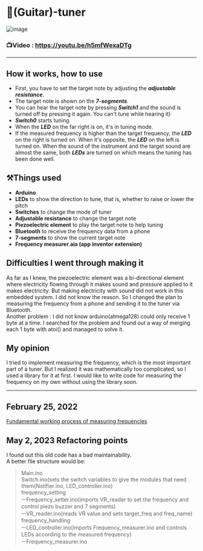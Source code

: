 # 🎹(Guitar)-tuner
![image](https://github.com/vacu9708/Guitar-tuner/assets/67142421/af334336-35db-4c46-88f3-4deb13d77ba0)

### 📺Video : https://youtu.be/h5mfWexaDTg
---
## How it works, how to use
* First, you have to set the target note by adjusting the ***adjustable resistance***.
* The target note is shown on the ***7-segments***.
* You can hear the target note by pressing ***Switch1*** and the sound is turned off by pressing it again. You can't tune while hearing it)
* ***Switch0*** starts tuning
* When the ***LED*** on the far right is on, it's in tuning mode.
* If the measured frequency is higher than the target frequency, the ***LED*** on the right is turned on. When it's opposite, the ***LED*** on the left is turned on. When the sound of the instrument and the target sound are almost the same, both ***LEDs*** are turned on which means the tuning has been done well.

## ⚒️Things used
* **Arduino**
* **LEDs** to show the direction to tune, that is, whether to raise or lower the pitch
* **Switches** to change the mode of tuner
* **Adjustable resistance** to change the target note
* **Piezoelectric element** to play the target note to help tuning
* **Bluetooth** to receive the frequency data from a phone
* **7-segments** to show the current target note
* **Frequency measurer.aia (app inventor extension)**

## Difficulties I went through making it
As far as I knew, the piezoelectric element was a bi-directional element where electricity flowing through it makes sound and pressure applied to it makes electricity. But making electricity with sound did not work in this embedded system. I did not know the reason. So I changed the plan to measuring the frequency from a phone and sending it to the tuner via Bluetooth.<br>
Another problem : I did not know arduino(atmega128) could only receive 1 byte at a time. I searched for the problem and found out a way of merging each 1 byte with atoi() and managed to solve it.

## My opinion
I tried to implement measuring the frequency, which is the most important part of a tuner. But I realized it was mathematically too complicated, so I used a library for it at first. I would like to write code for measuring the frequency on my own without using the library soon.

---
## February 25, 2022
[Fundamental working process of measuring frequencies](https://github.com/vacu9708/Signal-processing/tree/main/Fourier%20transform)

## May 2, 2023 Refactoring points
I found out this old code has a bad maintainability.<br>
A better file structure would be:<br>
>Main.ino<br>
>Switch.ino(sets the switch variables to give the modules that need them(Notifier.ino, LED_controller.ino)<br>
>frequency_setting<br>
>ㅡFrequency_setter.ino(imports VR_reader to set the frequency and control piezo buzzer and 7 segments)<br>
>ㅡVR_reader.ino(reads VR value and sets target_freq and freq_name)<br>
>frequency_handling<br>
>ㅡLED_controller.ino(imports Frequency_measurer.ino and controls LEDs according to the measured frequency)<br>
>ㅡFrequency_measurer.ino<br>
